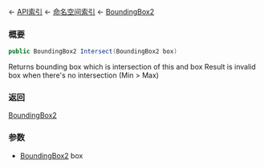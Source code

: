 ← [API索引](Api-Index) ← [命名空间索引](Namespace-Index) ← [BoundingBox2](VRageMath.BoundingBox2)

### 概要

```csharp
public BoundingBox2 Intersect(BoundingBox2 box)
```

Returns bounding box which is intersection of this and box Result is invalid box when there's no intersection (Min > Max)

### 返回

[BoundingBox2](VRageMath.BoundingBox2)

### 参数

* [BoundingBox2](VRageMath.BoundingBox2) box
